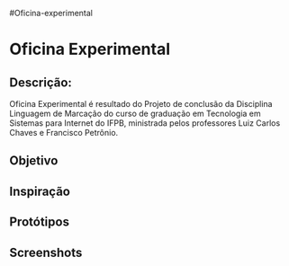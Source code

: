 #Oficina-experimental

# Oficina Experimental

## Descrição:
Oficina Experimental é resultado do Projeto de conclusão da Disciplina Linguagem de Marcação do curso de graduação em Tecnologia em Sistemas para Internet do IFPB, ministrada pelos professores Luiz Carlos Chaves e Francisco Petrônio. 

## Objetivo


## Inspiração

## Protótipos

## Screenshots
